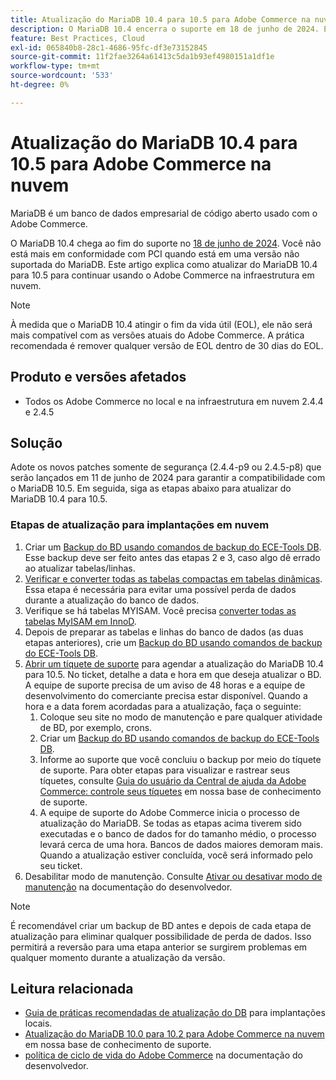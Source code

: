 ```yaml
---
title: Atualização do MariaDB 10.4 para 10.5 para Adobe Commerce na nuvem
description: O MariaDB 10.4 encerra o suporte em 18 de junho de 2024. Este artigo explica como atualizar o MariaDB da versão 10.4 para 10.5 para continuar usando o Adobe Commerce na infraestrutura em nuvem.
feature: Best Practices, Cloud
exl-id: 065840b8-28c1-4686-95fc-df3e73152845
source-git-commit: 11f2fae3264a61413c5da1b93ef4980151a1df1e
workflow-type: tm+mt
source-wordcount: '533'
ht-degree: 0%

---
```


# Atualização do MariaDB 10.4 para 10.5 para Adobe Commerce na nuvem

MariaDB é um banco de dados empresarial de código aberto usado com o Adobe Commerce.

O MariaDB 10.4 chega ao fim do suporte no [18 de junho de 2024](https://endoflife.date/mariadb). Você não está mais em conformidade com PCI quando está em uma versão não suportada do MariaDB. Este artigo explica como atualizar do MariaDB 10.4 para 10.5 para continuar usando o Adobe Commerce na infraestrutura em nuvem.

>[!NOTE]
>
>À medida que o MariaDB 10.4 atingir o fim da vida útil (EOL), ele não será mais compatível com as versões atuais do Adobe Commerce. A prática recomendada é remover qualquer versão de EOL dentro de 30 dias do EOL.

## Produto e versões afetados

* Todos os Adobe Commerce no local e na infraestrutura em nuvem 2.4.4 e 2.4.5

## Solução

Adote os novos patches somente de segurança (2.4.4-p9 ou 2.4.5-p8) que serão lançados em 11 de junho de 2024 para garantir a compatibilidade com o MariaDB 10.5. Em seguida, siga as etapas abaixo para atualizar do MariaDB 10.4 para 10.5.

### Etapas de atualização para implantações em nuvem

1. Criar um [Backup do BD usando comandos de backup do ECE-Tools DB](https://experienceleague.adobe.com/en/docs/commerce-cloud-service/user-guide/develop/storage/snapshots). Esse backup deve ser feito antes das etapas 2 e 3, caso algo dê errado ao atualizar tabelas/linhas.
1. [Verificar e converter todas as tabelas compactas em tabelas dinâmicas](https://experienceleague.adobe.com/en/docs/commerce-operations/implementation-playbook/best-practices/maintenance/mariadb-upgrade). Essa etapa é necessária para evitar uma possível perda de dados durante a atualização do banco de dados.
1. Verifique se há tabelas MYISAM. Você precisa [converter todas as tabelas MyISAM em InnoD](https://experienceleague.adobe.com/en/docs/commerce-operations/implementation-playbook/best-practices/planning/database-on-cloud).
1. Depois de preparar as tabelas e linhas do banco de dados (as duas etapas anteriores), crie um [Backup do BD usando comandos de backup do ECE-Tools DB](https://experienceleague.adobe.com/en/docs/commerce-cloud-service/user-guide/develop/storage/snapshots).
1. [Abrir um tíquete de suporte](/help/help-center-guide/help-center/magento-help-center-user-guide.md#submit-ticket) para agendar a atualização do MariaDB 10.4 para 10.5. No ticket, detalhe a data e hora em que deseja atualizar o BD. A equipe de suporte precisa de um aviso de 48 horas e a equipe de desenvolvimento do comerciante precisa estar disponível. Quando a hora e a data forem acordadas para a atualização, faça o seguinte:
   1. Coloque seu site no modo de manutenção e pare qualquer atividade de BD, por exemplo, crons.
   1. Criar um [Backup do BD usando comandos de backup do ECE-Tools DB](https://experienceleague.adobe.com/en/docs/commerce-cloud-service/user-guide/develop/storage/snapshots).
   1. Informe ao suporte que você concluiu o backup por meio do tíquete de suporte. Para obter etapas para visualizar e rastrear seus tíquetes, consulte [Guia do usuário da Central de ajuda da Adobe Commerce: controle seus tíquetes](/help/help-center-guide/help-center/magento-help-center-user-guide.md#track-tickets) em nossa base de conhecimento de suporte.
   1. A equipe de suporte do Adobe Commerce inicia o processo de atualização do MariaDB. Se todas as etapas acima tiverem sido executadas e o banco de dados for do tamanho médio, o processo levará cerca de uma hora. Bancos de dados maiores demoram mais. Quando a atualização estiver concluída, você será informado pelo seu ticket.
1. Desabilitar modo de manutenção. Consulte [Ativar ou desativar modo de manutenção](https://experienceleague.adobe.com/en/docs/commerce-operations/installation-guide/tutorials/maintenance-mode) na documentação do desenvolvedor.

>[!NOTE]
>
>É recomendável criar um backup de BD antes e depois de cada etapa de atualização para eliminar qualquer possibilidade de perda de dados. Isso permitirá a reversão para uma etapa anterior se surgirem problemas em qualquer momento durante a atualização da versão.

## Leitura relacionada

* [Guia de práticas recomendadas de atualização do DB](https://experienceleague.adobe.com/en/docs/commerce-operations/upgrade-guide/prepare/prerequisites) para implantações locais.
* [Atualização do MariaDB 10.0 para 10.2 para Adobe Commerce na nuvem](https://experienceleague.adobe.com/en/docs/commerce-knowledge-base/kb/how-to/upgrade-mariadb-10-0-to-10-2-for-magento-commerce-cloud) em nossa base de conhecimento de suporte.
* [política de ciclo de vida do Adobe Commerce](https://experienceleague.adobe.com/en/docs/commerce-operations/release/planning/lifecycle-policy) na documentação do desenvolvedor.
